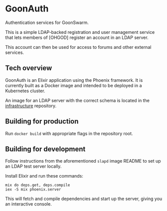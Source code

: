 # GoonAuth

Authentication services for GoonSwarm.

This is a simple LDAP-backed registration and user management service that lets
members of [OHGOD] register an account in an LDAP server.

This account can then be used for access to forums and other external services.

## Tech overview

GoonAuth is an Elixir application using the Phoenix framework. It is currently
built as a Docker image and intended to be deployed in a Kubernetes cluster.

An image for an LDAP server with the correct schema is located in the
[infrastructure][] repository.

## Building for production

Run `docker build` with appropriate flags in the repository root.

## Building for development

Follow instructions from the aforementioned `slapd` image README to set up an
LDAP test server locally.

Install Elixir and run these commands:

```
mix do deps.get, deps.compile
iex -S mix phoenix.server
```

This will fetch and compile dependencies and start up the server, giving you an
interactive console.

[infrastructure]: https://github.com/goonswarm/infrastructure
